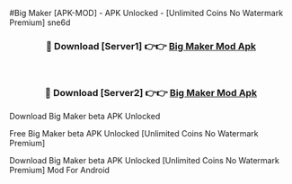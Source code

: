 #Big Maker [APK-MOD] - APK Unlocked - [Unlimited Coins No Watermark Premium] sne6d



<div align="center">

<h3>🔴 Download [Server1] 👉👉 <a href="https://momento.my/?title=Big_Maker">Big Maker Mod Apk</a></h3><br>

<h3>🔴 Download [Server2] 👉👉 <a href="https://momento.my/?title=Big_Maker">Big Maker Mod Apk</a></h3>
</div>



Download Big Maker beta APK Unlocked

Free Big Maker beta APK Unlocked [Unlimited Coins No Watermark Premium]

Download Big Maker beta APK Unlocked [Unlimited Coins No Watermark Premium] Mod For Android
